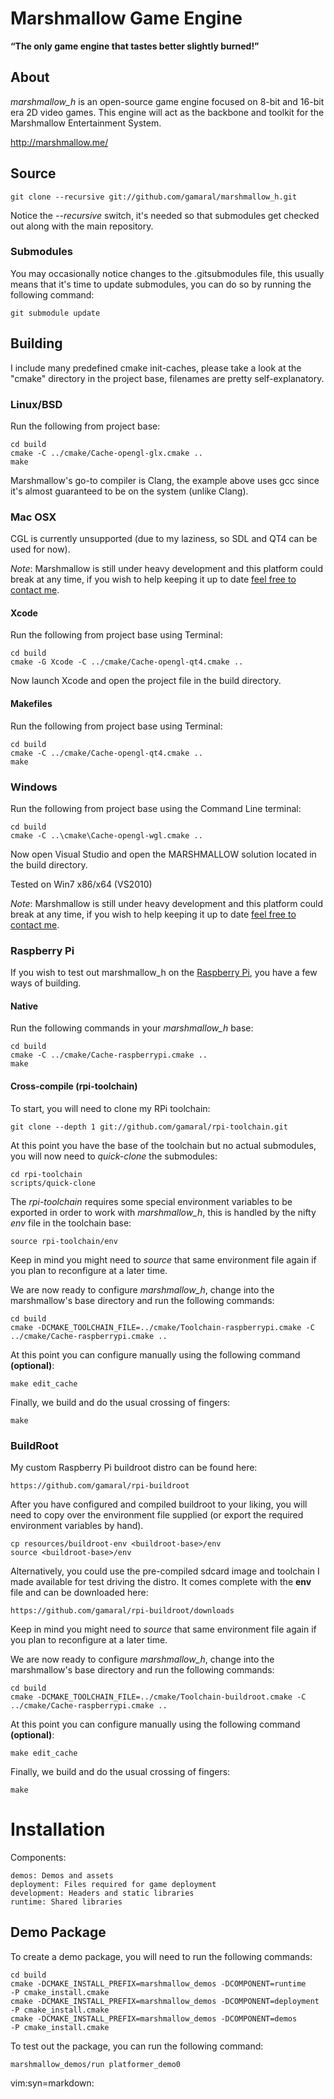 Marshmallow Game Engine
=======================

**“The only game engine that tastes better slightly burned!”**

About
-----

*marshmallow_h* is an open-source game engine focused on 8-bit and 16-bit era
2D video games. This engine will act as the backbone and toolkit for the
Marshmallow Entertainment System.

<http://marshmallow.me/>

Source
------

	git clone --recursive git://github.com/gamaral/marshmallow_h.git

Notice the *--recursive* switch, it's needed so that submodules get checked
out along with the main repository.

### Submodules

You may occasionally notice changes to the .gitsubmodules file, this usually
means that it's time to update submodules, you can do so by running the
following command:

	git submodule update

Building
--------

I include many predefined cmake init-caches, please take a look at the "cmake"
directory in the project base, filenames are pretty self-explanatory.

### Linux/BSD

Run the following from project base:

	cd build
	cmake -C ../cmake/Cache-opengl-glx.cmake ..
	make

Marshmallow's go-to compiler is Clang, the example above uses gcc since it's
almost guaranteed to be on the system (unlike Clang).

### Mac OSX

CGL is currently unsupported (due to my laziness, so SDL and QT4 can be used for
now).

*Note*: Marshmallow is still under heavy development and this platform could
break at any time, if you wish to help keeping it up to date [feel free to
contact me][gamaral].

#### Xcode

Run the following from project base using Terminal:

	cd build
	cmake -G Xcode -C ../cmake/Cache-opengl-qt4.cmake ..

Now launch Xcode and open the project file in the build directory.

#### Makefiles

Run the following from project base using Terminal:

	cd build
	cmake -C ../cmake/Cache-opengl-qt4.cmake ..
	make

### Windows

Run the following from project base using the Command Line terminal:

	cd build
	cmake -C ..\cmake\Cache-opengl-wgl.cmake ..

Now open Visual Studio and open the MARSHMALLOW solution located in the build
directory.

Tested on Win7 x86/x64 (VS2010)

*Note*: Marshmallow is still under heavy development and this platform could
break at any time, if you wish to help keeping it up to date [feel free to
contact me][gamaral].

### Raspberry Pi

If you wish to test out marshmallow_h on the [Raspberry
Pi](http://www.raspberrypi.com/), you have a few ways of building.

#### Native

Run the following commands in your *marshmallow_h* base:

	cd build
	cmake -C ../cmake/Cache-raspberrypi.cmake ..
	make

#### Cross-compile (rpi-toolchain)

To start, you will need to clone my RPi toolchain:

	git clone --depth 1 git://github.com/gamaral/rpi-toolchain.git

At this point you have the base of the toolchain but no actual submodules, you
will now need to *quick-clone* the submodules:

	cd rpi-toolchain
	scripts/quick-clone

The *rpi-toolchain* requires some special environment variables to be exported
in order to work with *marshmallow_h*, this is handled by the nifty *env* file
in the toolchain base:

	source rpi-toolchain/env

Keep in mind you might need to *source* that same environment file again if you
plan to reconfigure at a later time.

We are now ready to configure *marshmallow_h*, change into the marshmallow's
base directory and run the following commands:

	cd build
	cmake -DCMAKE_TOOLCHAIN_FILE=../cmake/Toolchain-raspberrypi.cmake -C ../cmake/Cache-raspberrypi.cmake ..

At this point you can configure manually using the following command **(optional)**:

	make edit_cache

Finally, we build and do the usual crossing of fingers:

	make

### BuildRoot

My custom Raspberry Pi buildroot distro can be found here:

	https://github.com/gamaral/rpi-buildroot

After you have configured and compiled buildroot to your liking, you will need
to copy over the environment file supplied (or export the required environment
variables by hand).

	cp resources/buildroot-env <buildroot-base>/env
	source <buildroot-base>/env

Alternatively, you could use the pre-compiled sdcard image and toolchain I made
available for test driving the distro. It comes complete with the **env** file
and can be downloaded here:

	https://github.com/gamaral/rpi-buildroot/downloads

Keep in mind you might need to *source* that same environment file again if you
plan to reconfigure at a later time.

We are now ready to configure *marshmallow_h*, change into the marshmallow's
base directory and run the following commands:

	cd build
	cmake -DCMAKE_TOOLCHAIN_FILE=../cmake/Toolchain-buildroot.cmake -C ../cmake/Cache-raspberrypi.cmake ..

At this point you can configure manually using the following command **(optional)**:

	make edit_cache

Finally, we build and do the usual crossing of fingers:

	make

# Installation

Components:

	demos: Demos and assets
	deployment: Files required for game deployment
	development: Headers and static libraries
	runtime: Shared libraries

## Demo Package

To create a demo package, you will need to run the following commands:

	cd build
	cmake -DCMAKE_INSTALL_PREFIX=marshmallow_demos -DCOMPONENT=runtime    -P cmake_install.cmake
	cmake -DCMAKE_INSTALL_PREFIX=marshmallow_demos -DCOMPONENT=deployment -P cmake_install.cmake
	cmake -DCMAKE_INSTALL_PREFIX=marshmallow_demos -DCOMPONENT=demos      -P cmake_install.cmake

To test out the package, you can run the following command:

	marshmallow_demos/run platformer_demo0

[gamaral]: mailto:g@maral.me "Guillermo A. Amaral B."

vim:syn=markdown:
